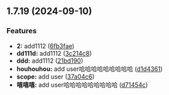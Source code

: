 ## 1.7.19 (2024-09-10)


### Features

* **2:** add1112 ([6fb3fae](https://github.com/miaowenjing/mono_test/commit/6fb3faefb9dd82d114f9b97e3627819a576ec255))
* **dd111d:** add1112 ([3c214c8](https://github.com/miaowenjing/mono_test/commit/3c214c8afdf15dd6b5e6aeb16296ef3fbe65fec0))
* **ddd:** add1112 ([21bd190](https://github.com/miaowenjing/mono_test/commit/21bd190fc10166c2cac22ce0209cf50200c7d773))
* **houhouhou:** add user哈哈哈哈哈哈哈哈哈 ([d1d4361](https://github.com/miaowenjing/mono_test/commit/d1d43619edf4a8bc8f379ae3adfdf3d6a9d38a5b))
* **scope:** add user ([37a04c6](https://github.com/miaowenjing/mono_test/commit/37a04c6ed1f6879a3cba9622f77f0ea105b5aa69))
* **嘻嘻嘻:** add user哈哈哈哈哈哈哈哈哈 ([d71454c](https://github.com/miaowenjing/mono_test/commit/d71454c95d692c60c7da672caeee71878f481b14))



